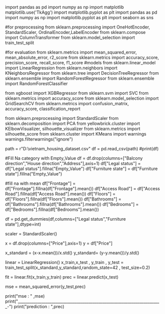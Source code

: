 import pandas as pd
import numpy as np
import matplotlib
matplotlib.use('TkAgg')
import matplotlib.pyplot as plt
import pandas as pd
import numpy as np
import matplotlib.pyplot as plt
import seaborn as sns

#for preprocessing
from sklearn.preprocessing import OneHotEncoder, StandardScaler, OrdinalEncoder,LabelEncoder
from sklearn.compose import ColumnTransformer
from sklearn.model_selection import train_test_split

#for evaluation
from sklearn.metrics import mean_squared_error, mean_absolute_error, r2_score
from sklearn.metrics import accuracy_score, precision_score, recall_score, f1_score
#models
from sklearn.linear_model import LinearRegression
from sklearn.neighbors import KNeighborsRegressor
from sklearn.tree import DecisionTreeRegressor
from sklearn.ensemble import RandomForestRegressor
from sklearn.ensemble import RandomForestClassifier

from xgboost import XGBRegressor
from sklearn.svm import SVC
from sklearn.metrics import accuracy_score
from sklearn.model_selection import GridSearchCV
from sklearn.metrics import confusion_matrix, accuracy_score, classification_report


from sklearn.preprocessing import StandardScaler
from sklearn.decomposition import PCA
from yellowbrick.cluster import KElbowVisualizer, silhouette_visualizer
from sklearn.metrics import silhouette_score
from sklearn.cluster import KMeans
import warnings
warnings.filterwarnings("ignore")

path = r"D:\vietnam_housing_dataset.csv"
df = pd.read_csv(path)
#print(df)


#Fill Na category with Empty_Value
df = df.drop(columns=["Balcony direction","House direction","Address"],axis=1)
df["Legal status"] = df["Legal status"].fillna("Empty_Value")
df["Furniture state"] = df["Furniture state"].fillna("Empty_Value")



#fill na with mean
df["Frontage"] = df["Frontage"].fillna(df["Frontage"].mean())
df["Access Road"] = df["Access Road"].fillna(df["Access Road"].mean())
df["Floors"] = df["Floors"].fillna(df["Floors"].mean())
df["Bathrooms"] = df["Bathrooms"].fillna(df["Bathrooms"].mean())
df["Bedrooms"] = df["Bedrooms"].fillna(df["Bedrooms"].mean())



df = pd.get_dummies(df,columns=["Legal status","Furniture state"],dtype=int)

scaler = StandardScaler()



x = df.drop(columns=["Price"],axis=1)
y = df["Price"]

x_standard = (x-x.mean())/x.std()
y_standard= (y-y.mean())/y.std()

linear = LinearRegression()
x_train,x_test , y_train , y_test = train_test_split(x_standard,y_standard,random_state=42 , test_size=0.2)

fit = linear.fit(x_train,y_train)
prec = linear.predict(x_test)

mse = mean_squared_error(y_test,prec)

print("mse : " ,mse)
print("_________________________________________________________________________-")
print("prediction : ",prec)
